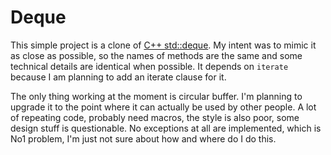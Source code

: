 # Deque

This simple project is a clone of [C++ std::deque](https://en.cppreference.com/w/cpp/container/deque
).  My intent was to mimic
it as close as possible, so the names of methods are the same and some technical
details are identical when possible.
It depends on `iterate` because I am planning to add an iterate clause for it.

The only thing working at the moment is circular buffer.
I'm planning to upgrade it
to the point where it can actually be used by other people. A lot of repeating code,
probably need macros, the style is also poor, some design stuff is questionable.
No exceptions at all are implemented, which is No1 problem, I'm just not sure
about how and where do I do this.

